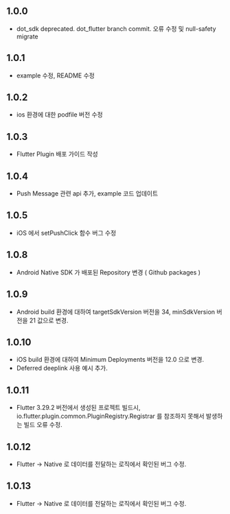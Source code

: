 ## 1.0.0

* dot_sdk deprecated. dot_flutter branch commit. 오류 수정 및 null-safety migrate

## 1.0.1

* example 수정, README 수정

## 1.0.2

* ios 환경에 대한 podfile 버전 수정

## 1.0.3 

* Flutter Plugin 배포 가이드 작성

## 1.0.4 

* Push Message 관련 api 추가, example 코드 업데이트 

## 1.0.5 

* iOS 에서 setPushClick 함수 버그 수정

## 1.0.8 

* Android Native SDK 가 배포된 Repository 변경 ( Github packages )

## 1.0.9

* Android build 환경에 대하여 targetSdkVersion 버전을 34, minSdkVersion 버전을 21 값으로 변경. 

## 1.0.10 
* iOS build 환경에 대하여 Minimum Deployments 버전을 12.0 으로 변경. 
* Deferred deeplink 사용 예시 추가.

## 1.0.11
* Flutter 3.29.2 버전에서 생성된 프로젝트 빌드시, io.flutter.plugin.common.PluginRegistry.Registrar 를 참조하지 못해서 발생하는 빌드 오류 수정.

## 1.0.12
* Flutter -> Native 로 데이터를 전달하는 로직에서 확인된 버그 수정.

## 1.0.13
* Flutter -> Native 로 데이터를 전달하는 로직에서 확인된 버그 수정.
